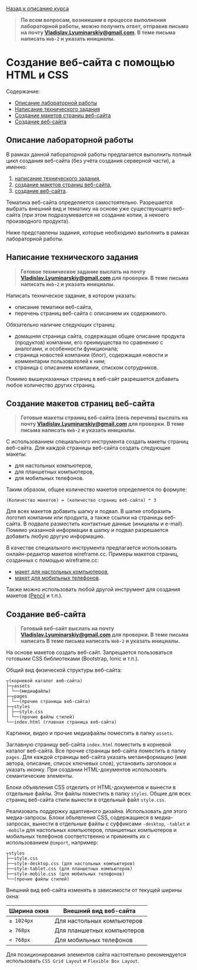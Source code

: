 [Назад к описанию курса](../README.md)

> **По всем вопросам, возникшим в процессе выполнения лабораторной работы, можно получить ответ, отправив письмо на почту Vladislav.Lyuminarskiy@gmail.com. В теме письма написать `Web-2` и указать инициалы.**

# Создание веб-сайта с помощью HTML и CSS

Содержание:
- [Описание лабораторной работы](#Описание-лабораторной-работы)
- [Написание технического задания](#Написание-технического-задания)
- [Создание макетов страниц веб-сайта](#Создание-макетов-страниц-веб-сайта)
- [Создание веб-сайта](#Создание-веб-сайта)

## Описание лабораторной работы

В рамках данной лабораторной работы предлагается выполнить полный цикл создания веб-сайта (без учёта создания серверной части), а именно:

1. [написание технического задания](#Написание-технического-задания),
2. [создание макетов страниц веб-сайта](#Создание-макетов-страниц-веб-сайта),
3. [создание веб-сайта](#Создание-веб-сайта).

Тематика веб-сайта определяется самостоятельно. Разрешается выбрать внешний вид и тематику на основе уже существующего веб-сайта (при этом подразумевается не создание копии, а некоего производного продукта).

Ниже представлены задания, которые необходимо выполнить в рамках лабораторной работы.

## Написание технического задания

> **Готовое техническое задание выслать на почту Vladislav.Lyuminarskiy@gmail.com для проверки. В теме письма написать `Web-2` и указать инициалы.**

Написать техническое задание, в котором указать:

- описание тематики веб-сайта,
- перечень страниц веб-сайта с описанием их содержимого.

Обязательно наличие следующих страниц:

- домашняя страница сайта, содержащая общее описание продукта (продуктов) компании, его преимущества по сравнению с аналогами, и особенности функционала;
- страница новостей компании (блог), содержащая новости и комментарии пользователей к ним;
- страница с описанием компании, списком сотрудников.

Помимо вышеуказанных страниц в веб-сайт разрешается добавить любое количество других страниц.

## Создание макетов страниц веб-сайта

> **Готовые макеты страниц веб-сайта (весь перечень) выслать на почту Vladislav.Lyuminarskiy@gmail.com для проверки. В теме письма написать `Web-2` и указать инициалы.**

С использованием специального инструмента создать макеты страниц веб-сайта. Для каждой страницы веб-сайта создать следующие макеты:

- для настольных компьютеров,
- для планшетных компьютеров,
- для мобильных телефонов.

Таким образом, общее количество макетов определяется по формуле:

```
(Количество макетов) = (количество страниц веб-сайта) * 3
```

Для всех макетов добавить шапку и подвал. В шапке отобразить логотип компании или продукта, а также ссылки на страницы веб-сайта. В подвале разместить контактные данные (инициалы и e-mail). Помимо указанной информации в шапку и подвал разрешается добавить любую другую информацию.

В качестве специального инструмента предлагается использовать онлайн-редактор макетов wireframe.cc. Примеры макетов страниц, созданных с помощью wireframe.cc:

- [макет для настольных компьютеров](https://wireframe.cc/example),
- [макет для мобильных телефонов](https://wireframe.cc/examplemobile).

Также можно использовать любой другой инструмент для создания макетов ([Pencil](https://pencil.evolus.vn/) и т.п.).

## Создание веб-сайта

> **Готовый веб-сайт выслать на почту Vladislav.Lyuminarskiy@gmail.com для проверки. В теме письма написать В теме письма написать `Web-2` и указать инициалы.**

На основе макетов создать веб-сайт. Запрещается пользоваться готовыми CSS библиотеками (Bootstrap, Ionic и т.п.).

Общий вид физической структуры веб-сайта:

```
┬(корневой каталог веб-сайта)
├─┬assets
│ └──(медиафайлы)
├─┬pages
│ └──(прочие страницы веб-сайта)
├─┬styles
│ ├──style.css
│ └──(прочие файлы стилей)
└──index.html (главная страница веб-сайта)
```

Картинки, видео и прочие медиафайлы поместить в папку `assets`.

Заглавную страницу веб-сайта `index.html` поместить в корневой каталог веб-сайта. Все прочие страницы веб-сайта поместить в папку `pages`. Для каждой страницы веб-сайта указать метаинформацию (имя автора, описание, список ключевых слов), установить заголовок и указать иконку. При создании HTML-документов использовать семантические элементы.

Блоки объявления CSS отделить от HTML-документов и вынести в отдельные файлы. Эти файлы поместить в папку `styles`. Общие для всех страниц веб-сайта стили вынести в отдельный файл `style.css`.

Реализовать поддержку адаптивного дизайна. Использовать для этого медиа-запросы. Блоки объявления CSS, содержащиеся в медиа-запросах, вынести в отдельные файлы с суффиксами `-desktop`, `-tablet` и `-mobile` для настольных компьютеров, планшетных компьютеров и мобильных телефонов соответственно и применять их с использованием `@import`, например:

 ```
┬styles
├──style.css
├──style-desktop.css (для настольных компьютеров)
├──style-tablet.css (для планшетных компьютеров)
├──style-mobile.css (для мобильных телефонов)
└──(прочие файлы стилей)
```

Внешний вид веб-сайта изменять в зависимости от текущей ширины окна:

| Ширина окна | Внешний вид веб-сайта      |
| ----------- | -------------------------- |
| `≥ 1024px`  | Для настольных компьютеров |
| `≥ 768px`   | Для планшетных компьютеров |
| `< 768px`   | Для мобильных телефонов    |

Для позиционирования элементов сайта настоятельно рекомендуется использовать `CSS Grid Layout` и `Flexible Box Layout`.